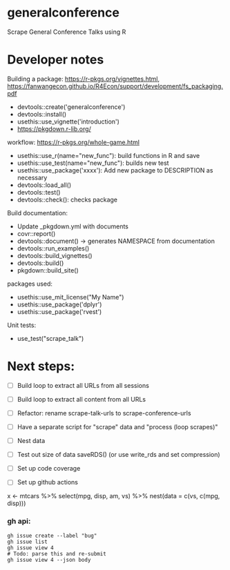 # generalconference

Scrape General Conference Talks using R



# Developer notes

Building a package: https://r-pkgs.org/vignettes.html, 
https://fanwangecon.github.io/R4Econ/support/development/fs_packaging.pdf

* devtools::create('generalconference')
* devtools::install()
* usethis::use_vignette('introduction')
* https://pkgdown.r-lib.org/

workflow: https://r-pkgs.org/whole-game.html

* usethis::use_r(name="new_func"): build functions in R and save
* usethis::use_test(name="new_func"): builds new test 
* usethis::use_package('xxxx'): Add new package to DESCRIPTION as necessary
* devtools::load_all()
* devtools::test()
* devtools::check(): checks package

Build documentation:

* Update _pkgdown.yml with documents
* covr::report()
* devtools::document() -> generates NAMESPACE from documentation
* devtools::run_examples()
* devtools::build_vignettes()
* devtools::build()
* pkgdown::build_site()

packages used:
* usethis::use_mit_license("My Name")
* usethis::use_package('dplyr')
* usethis::use_package('rvest')

Unit tests:
* use_test("scrape_talk") 


# Next steps:
- [ ] Build loop to extract all URLs from all sessions
- [ ] Build loop to extract all content from all URLs
- [ ] Refactor: rename scrape-talk-urls to scrape-conference-urls
- [ ] Have a separate script for "scrape" data and "process (loop scrapes)"
- [ ] Nest data
- [ ] Test out size of data saveRDS() (or use write_rds and set compression)
- [ ] Set up code coverage
- [ ] Set up github actions


x <- mtcars %>%
  select(mpg, disp, am, vs) %>%
  nest(data = c(vs, c(mpg, disp)))


### gh api:

```
gh issue create --label "bug"
gh issue list
gh issue view 4 
# Todo: parse this and re-submit
gh issue view 4 --json body
```

